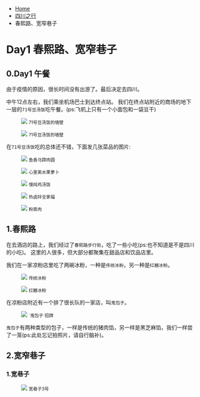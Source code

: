<div class="text-sm breadcrumbs">
  <ul>
    <li><a href="/blog" class="not-prose">Home</a></li> 
    <li><a href="/blog/sczx-index.html" class="not-prose">四川之行</a></li>
    <li>春熙路、宽窄巷子</li>
  </ul>
</div>

# Day1 春熙路、宽窄巷子

## 0.Day1 午餐

由于疫情的原因，很长时间没有出游了。最后决定去四川。

中午12点左右，我们乘坐机场巴士到达终点站。
我们在终点站附近的商场的地下一层的`71号豆汤饭`吃午餐。(ps:飞机上只有一个小面包和一袋豆干)

<figure>
  <img src="https://pic.imgdb.cn/item/63d6fdf3face21e9efee81f2.jpg"  loading="eager">
  <small class="justify-center flex">71号豆汤饭的墙壁</small>
</figure>

<figure>
  <img src="https://pic.imgdb.cn/item/63d6fdf4face21e9efee8206.jpg"  loading="eager">
  <small class="justify-center flex">71号豆汤饭的墙壁</small>
</figure>

在`71号豆汤饭`吃的总体还不错，下面发几张菜品的图片:

<figure>
  <img src="https://pic.imgdb.cn/item/63d7013dface21e9eff27369.jpg" loading="eager">
  <small class="justify-center flex">鱼香马蹄肉圆</small>
</figure>

<figure>
  <img src="https://pic.imgdb.cn/item/63d7013eface21e9eff273d1.jpg" loading="eager">
  <small class="justify-center flex">心里美水果萝卜</small>
</figure>

<figure>
  <img src="https://pic.imgdb.cn/item/63d7013eface21e9eff2742d.jpg" loading="lazy">
  <small class="justify-center flex">慢炖鸡汤饭</small>
</figure>

<figure>
  <img src="https://pic.imgdb.cn/item/63d7013eface21e9eff2745b.jpg" loading="lazy">
  <small class="justify-center flex">热卤拌全家福</small>
</figure>

<figure>
  <img src="https://pic.imgdb.cn/item/63d7013eface21e9eff274a3.jpg" loading="lazy">
  <small class="justify-center flex">粉蒸肉</small>
</figure>

## 1.春熙路

在去酒店的路上，我们经过了`春熙路步行街`，吃了一些小吃(ps:也不知道是不是四川的小吃)。
这里的人很多，但大部分都聚集在甜品店和饮品店里。

我们在一家凉粉店里吃了两碗冰粉，一种是`传统冰粉`，另一种是`红糖冰粉`。

<figure>
  <img src="https://pic.imgdb.cn/item/63d7151bface21e9ef0c1eef.jpg" loading="lazy">
  <small class="justify-center flex">传统冰粉</small>
</figure>

<figure>
  <img src="https://pic.imgdb.cn/item/63d7151bface21e9ef0c1edf.jpg" loading="lazy">
  <small class="justify-center flex">红糖冰粉</small>
</figure>

在凉粉店附近有一个排了很长队的一家店，叫`鬼包子`。

<figure>
  <img src="https://pic.imgdb.cn/item/63d732daface21e9ef3f5a51.jpg" loading="lazy">
  <small class="justify-center flex">`鬼包子`招牌</small>
</figure>

`鬼包子`有两种类型的包子，一样是传统的猪肉馅，另一样是黑芝麻馅，我们一样尝了一笼(ps:此处忘记拍照片，请自行脑补)。

## 2.宽窄巷子

### 1.宽巷子

<figure>
  <img src="https://pic.imgdb.cn/item/63d5bb4eface21e9ef88c7d0.jpg" loading="lazy">
  <small class="justify-center flex">宽巷子3号</small>
</figure>
